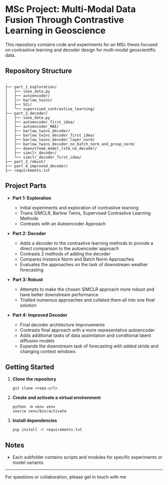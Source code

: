 # MSc Project: Multi-Modal Data Fusion Through Contrastive Learning in Geoscience

This repository contains code and experiments for an MSc thesis focused on contrastive learning and decoder design for multi-modal geoscientific data.

## Repository Structure

```
.
├── part_1_exploration/
│   ├── save_data.py
│   ├── autoencoder/
│   ├── barlow_twins/
│   ├── SCL/
│   └── supervised_contrastive_learning/
├── part_2_decoder/
│   ├── save_data.py
│   ├── autoencoder_first_idea/
│   ├── autoencoder_MAE/
│   ├── barlow_twins_decoder/
│   ├── barlow_twins_decoder_first_idea/
│   ├── barlow_twins_decoder_layer_norm/
│   ├── barlow_twins_decoder_no_batch_norm_and_group_norm/
│   ├── downstream_model_lstm_no_decoder/
│   ├── simclr_decoder/
│   └── simclr_decoder_first_idea/
├── part_3_robust/
├── part_4_improved_decoder/
├── requirements.txt
```

## Project Parts

- **Part 1: Exploration**
    - Initial experiments and exploration of contrastive learning
    - Trains SIMCLR, Barlow Twins, Supervised Contrastive Learning Methods
    - Contrasts with an Autoencoder Approach

- **Part 2: Decoder**
    - Adds a decoder to the contrastive learning methods to provide a direct comparison to the autoencoder approach
    - Contrasts 2 methods of adding the decoder
    - Compares Instance Norm and Batch Norm Approaches
    - Evaluates the approaches on the task of downstream weather forecasting

- **Part 3: Robust**
    - Attempts to make the chosen SIMCLR approach more robust and have better downstream performance
    - Trialled numerous approaches and collated them all into one final solution

- **Part 4: Improved Decoder**
    - Final decoder architecture improvements
    - Contrasts final approach with a more representative autoencoder
    - Adds additional tasks of data assimilation and conditional latent diffusion models
    - Expands the downstream task of forecasting with added stride and changing context windows 

## Getting Started

1. **Clone the repository**
    ```
    git clone <repo-url>
    ```

2. **Create and activate a virtual environment**
    ```
    python -m venv venv
    source venv/bin/activate
    ```

3. **Install dependencies**
    ```
    pip install -r requirements.txt
    ```

## Notes

- Each subfolder contains scripts and modules for specific experiments or model variants.

---
For questions or collaboration, please get in touch with me
